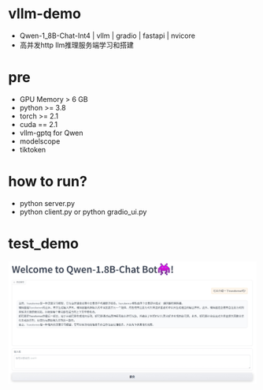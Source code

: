 # vllm-demo

* Qwen-1_8B-Chat-Int4 | vllm | gradio | fastapi | nvicore
* 高并发http llm推理服务端学习和搭建

# pre

* GPU Memory > 6 GB
* python >= 3.8
* torch >= 2.1
* cuda == 2.1
* vllm-gptq for Qwen
* modelscope
* tiktoken

# how to run?

* python server.py
* python client.py or python gradio_ui.py

# test_demo
![Demo Image](https://github.com/BigPrestigee/CreatiLLMServer/blob/main/demo.jpg?raw=true)
